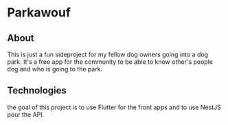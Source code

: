 # Parkawouf
## About
This is just a fun sideproject for my fellow dog owners going into a dog park. It's a free app for the community to be able to know other's people dog and who is going to the park.

## Technologies

the goal of this project is to use Flutter for the front apps and to use NestJS pour the API.

